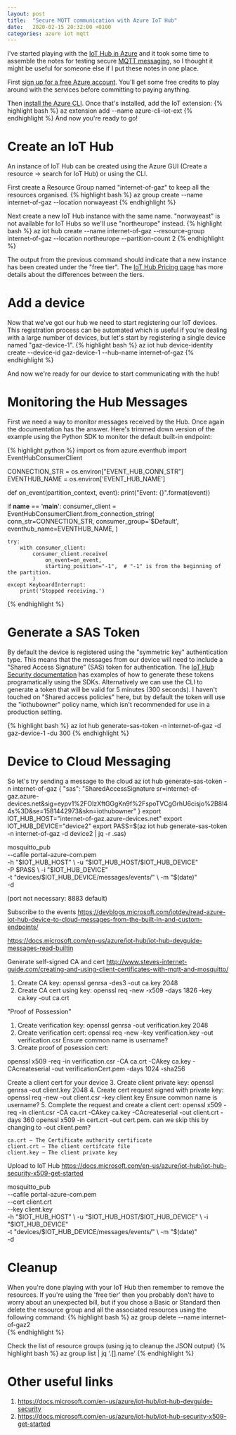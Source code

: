 ```yaml
---
layout: post
title:  "Secure MQTT communication with Azure IoT Hub"
date:   2020-02-15 20:32:00 +0100
categories: azure iot mqtt
---
```

I've started playing with the [IoT Hub in Azure][azure-iot-hub] and it took some time to assemble the notes for testing secure [MQTT messaging][mqtt-homepage], so I thought it might be useful for someone else if I put these notes in one place.

First [sign up for a free Azure account][azure-free-account]. You'll get some free credits to play around with the services before committing to paying anything.

Then [install the Azure CLI][azure-cli]. Once that's installed, add the IoT extension:
{% highlight bash %}
az extension add --name azure-cli-iot-ext
{% endhighlight %}
And now you're ready to go!

# Create an IoT Hub
An instance of IoT Hub can be created using the Azure GUI (Create a resource -> search for IoT Hub) or using the CLI.

First create a Resource Group named "internet-of-gaz" to keep all the resources organised.
{% highlight bash %}
az group create --name internet-of-gaz --location norwayeast
{% endhighlight %}

Next create a new IoT Hub instance with the same name. "norwayeast" is not available for IoT Hubs so we'll use "northeurope" instead.
{% highlight bash %}
az iot hub create --name internet-of-gaz --resource-group internet-of-gaz --location northeurope --partition-count 2
{% endhighlight %}

The output from the previous command should indicate that a new instance has been created under the "free tier". The [IoT Hub Pricing page][iot-hub-pricing] has more details about the differences between the tiers.

# Add a device
Now that we've got our hub we need to start registering our IoT devices. This registration process can be automated which is useful if you're dealing with a large number of devices, but let's start by registering a single device named "gaz-device-1".
{% highlight bash %}
az iot hub device-identity create --device-id gaz-device-1 --hub-name internet-of-gaz
{% endhighlight %}

And now we're ready for our device to start communicating with the hub!

# Monitoring the Hub Messages
First we need a way to monitor messages received by the Hub. Once again the documentation has the answer. Here's trimmed down version of the example using the Python SDK to monitor the default built-in endpoint:

{% highlight python %}
import os
from azure.eventhub import EventHubConsumerClient

CONNECTION_STR = os.environ["EVENT_HUB_CONN_STR"]
EVENTHUB_NAME = os.environ['EVENT_HUB_NAME']

def on_event(partition_context, event):
    print("Event: {}".format(event))

if __name__ == '__main__':
    consumer_client = EventHubConsumerClient.from_connection_string(
        conn_str=CONNECTION_STR,
        consumer_group='$Default',
        eventhub_name=EVENTHUB_NAME,
    )

    try:
        with consumer_client:
            consumer_client.receive(
                on_event=on_event,
                starting_position="-1",  # "-1" is from the beginning of the partition.
            )
    except KeyboardInterrupt:
        print('Stopped receiving.')
{% endhighlight %}


# Generate a SAS Token
By default the device is registered using the "symmetric key" authentication type. This means that the messages from our device will need to include a "Shared Access Signature" (SAS) token for authentication. The [IoT Hub Security documentation][iot-hub-security] has examples of how to generate these tokens programatically using the SDKs. Alternatively we can use the CLI to generate a token that will be valid for 5 minutes (300 seconds). I haven't touched on "Shared access policies" here, but by default the token will use the "iothubowner" policy name, which isn't recommended for use in a production setting.

{% highlight bash %}
az iot hub generate-sas-token -n internet-of-gaz -d gaz-device-1 -du 300
{% endhighlight %}

# Device to Cloud Messaging
So let's try sending a message to the cloud
 az iot hub generate-sas-token -n internet-of-gaz
{
  "sas": "SharedAccessSignature sr=internet-of-gaz.azure-devices.net&sig=eypv1%2FOIzXftGGgKn9f%2FspoTVCgGrhU6cisjo%2B8l44s%3D&se=1581442973&skn=iothubowner"
}
export IOT_HUB_HOST="internet-of-gaz.azure-devices.net"
export IOT_HUB_DEVICE="device2"
export PASS=$(az iot hub generate-sas-token -n internet-of-gaz -d device2 | jq -r .sas)

mosquitto_pub \
--cafile portal-azure-com.pem \
-h "$IOT_HUB_HOST" \
-u "$IOT_HUB_HOST/$IOT_HUB_DEVICE" \
-P $PASS \
-i "$IOT_HUB_DEVICE" \
-t "devices/$IOT_HUB_DEVICE/messages/events/" \
-m "$(date)" \
-d

(port not necessary: 8883 default)




Subscribe to the events
https://devblogs.microsoft.com/iotdev/read-azure-iot-hub-device-to-cloud-messages-from-the-built-in-and-custom-endpoints/

https://docs.microsoft.com/en-us/azure/iot-hub/iot-hub-devguide-messages-read-builtin




Generate self-signed CA and cert
http://www.steves-internet-guide.com/creating-and-using-client-certificates-with-mqtt-and-mosquitto/
1. Create CA key: openssl genrsa -des3 -out ca.key 2048
2. Create CA cert using key: openssl req -new -x509 -days 1826 -key ca.key -out ca.crt



"Proof of Possession"
1. Create verification key: openssl genrsa -out verification.key 2048
2. Create verification cert: openssl req -new -key verification.key -out verification.csr
	Ensure common name is username?
3. Create proof of posession cert:

openssl x509 -req -in verification.csr -CA ca.crt -CAkey ca.key -CAcreateserial -out verificationCert.pem -days 1024 -sha256

Create a client cert for your device
3. Create client private key: openssl genrsa -out client.key 2048
4. Create cert request signed with private key: openssl req -new -out client.csr -key client.key
	Ensure common name is username?
5. Complete the request and create a client cert: openssl x509 -req -in client.csr -CA ca.crt -CAkey ca.key -CAcreateserial -out client.crt -days 360
openssl x509 -in cert.crt -out cert.pem.
	can we skip this by changing to -out client.pem? 


    ca.crt – The Certificate authority certificate
    client.crt – The client certifcate file
    client.key – The client private key


Upload to IoT Hub
https://docs.microsoft.com/en-us/azure/iot-hub/iot-hub-security-x509-get-started


mosquitto_pub \
--cafile portal-azure-com.pem \
--cert client.crt \
--key client.key \
-h "$IOT_HUB_HOST" \
-u "$IOT_HUB_HOST/$IOT_HUB_DEVICE" \
-i "$IOT_HUB_DEVICE" \
-t "devices/$IOT_HUB_DEVICE/messages/events/" \
-m "$(date)" \
-d

# Cleanup
When you're done playing with your IoT Hub then remember to remove the resources. If you're using the 'free tier' then you probably don't have to worry about an unexpected bill, but if you chose a Basic or Standard then delete the resource group and all the associated resources using the following command:
{% highlight bash %}
az group delete --name internet-of-gaz2                                                                                  
{% endhighlight %}

Check the list of resource groups (using jq to cleanup the JSON output)
{% highlight bash %}
az group list | jq '.[].name' 
{% endhighlight %}

# Other useful links
1. https://docs.microsoft.com/en-us/azure/iot-hub/iot-hub-devguide-security
2. https://docs.microsoft.com/en-us/azure/iot-hub/iot-hub-security-x509-get-started


[azure-iot-hub]: https://azure.microsoft.com/en-us/services/iot-hub/
[mqtt-homepage]: http://mqtt.org/
[azure-free-account]: https://azure.microsoft.com/en-us/free/
[azure-cli]: https://docs.microsoft.com/en-us/cli/azure/install-azure-cli?view=azure-cli-latest
[iot-hub-pricing]: https://azure.microsoft.com/en-gb/pricing/details/iot-hub/
[jq-homepage]: https://stedolan.github.io/jq/
[iot-hub-security]: https://docs.microsoft.com/en-us/azure/iot-hub/iot-hub-devguide-security#security-tokens